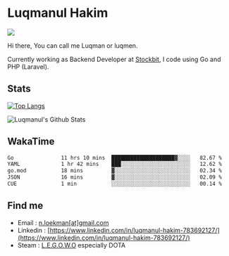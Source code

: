 
# Luqmanul Hakim

![](https://komarev.com/ghpvc/?username=luqman-v1)

Hi there, You can call me Luqman or luqmen.

Currently working as Backend Developer at [Stockbit](https://stockbit.com/), I code using Go and PHP (Laravel).
## Stats

[![Top Langs](https://github-readme-stats.vercel.app/api/top-langs/?username=luqman-v1&layout=compact)](https://github.com/anuraghazra/github-readme-stats)

![Luqmanul's Github Stats](https://github-readme-stats.vercel.app/api?username=luqman-v1&show_icons=true)


## WakaTime 

<!--START_SECTION:waka-->

```txt
Go               11 hrs 10 mins  ████████████████████▓░░░░   82.67 %
YAML             1 hr 42 mins    ███░░░░░░░░░░░░░░░░░░░░░░   12.62 %
go.mod           18 mins         ▓░░░░░░░░░░░░░░░░░░░░░░░░   02.34 %
JSON             16 mins         ▓░░░░░░░░░░░░░░░░░░░░░░░░   02.09 %
CUE              1 min           ░░░░░░░░░░░░░░░░░░░░░░░░░   00.14 %
```

<!--END_SECTION:waka-->


## Find me 

- Email : [n.loekman[at]gmail.com](mailto:n.loekman@gmail.com)
- Linkedin : [https://www.linkedin.com/in/luqmanul-hakim-783692127/](https://www.linkedin.com/in/luqmanul-hakim-783692127/)
- Steam : [L.E.G.O.W.O](https://steamcommunity.com/id/fuukmans) especially DOTA



